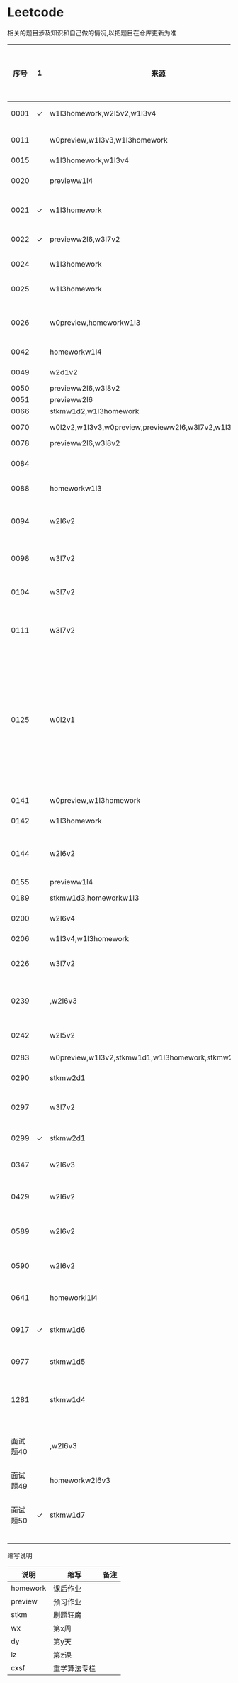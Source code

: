 # Leetcode 

相关的题目涉及知识和自己做的情况,以把题目在仓库更新为准

|序号|1|来源|算法和数据结构知识点|链接|其他知识点|备注|2|3|4|5|
|---|---|---|---|---|---|---|---|---|---|---|
|0001|✓|w1l3homework,w2l5v2,w1l3v4|哈希表|[two-sum](https://leetcode.com/problems/two-sum/) \ [cn](https://leetcode-cn.com/problems/two-sum/)|
|0011||w0preview,w1l3v3,w1l3homework|array|[container-with-most-water](https://leetcode.com/problems/container-with-most-water/) \ [cn](https://leetcode-cn.com/problems/container-with-most-water/)|||
|0015||w1l3homework,w1l3v4|array|[3sum](https://leetcode.com/problems/3sum/) \ [cn](https://leetcode-cn.com/problems/3sum/)|||
|0020||previeww1l4||[valid-parentheses](https://leetcode.com/problems/valid-parentheses) \ [cn](https://leetcode-cn.com/problems/valid-parentheses/)|||
|0021|✓|w1l3homework||[merge-two-sorted-lists](https://leetcode.com/problems/merge-two-sorted-lists/) \ [cn](https://leetcode-cn.com/problems/merge-two-sorted-lists/)|||
|0022|✓|previeww2l6,w3l7v2||[generate-parentheses](https://leetcode.com/problems/generate-parentheses/) \ [cn](https://leetcode-cn.com/problems/generate-parentheses/)|||
|0024||w1l3homework|linked list|[swap-nodes-in-pairs](https://leetcode.com/problems/swap-nodes-in-pairs/) \ [cn](https://leetcode-cn.com/problems/swap-nodes-in-pairs/)|||
|0025||w1l3homework|linked list|[reverse-nodes-in-k-group](https://leetcode.com/problems/reverse-nodes-in-k-group/) \ [cn](https://leetcode-cn.com/problems/reverse-nodes-in-k-group/)|||
|0026||w0preview,homeworkw1l3||[remove-duplicates-from-sorted-array](https://leetcode.com/problems/remove-duplicates-from-sorted-array/) \ [cn](https://leetcode-cn.com/problems/remove-duplicates-from-sorted-array/)|||
|0042||homeworkw1l4||[trapping-rain-water](https://leetcode.com/problems/trapping-rain-water/) \ [cn](https://leetcode-cn.com/problems/trapping-rain-water/)|||
|0049||w2d1v2||[group-anagrams](https://leetcode.com/problems/group-anagrams/) \ [cn](https://leetcode-cn.com/problems/group-anagrams/)|||
|0050||previeww2l6,w3l8v2||[powx-n](https://leetcode.com/problems/powx-n) \ [cn](https://leetcode-cn.com/problems/powx-n/)|||
|0051||previeww2l6||[n-queens](https://leetcode.com/problems/n-queens/) \ [cn](https://leetcode-cn.com/problems/n-queens/)|||
|0066||stkmw1d2,w1l3homework||[plus-one](https://leetcode.com/problems/plus-one/) \ [cn](https://leetcode-cn.com/problems/plus-one/)|||
|0070||w0l2v2,w1l3v3,w0preview,previeww2l6,w3l7v2,w1l3homework|array|[climbing-stairs](https://leetcode.com/problems/climbing-stairs/) \ [cn](https://leetcode-cn.com/problems/climbing-stairs/)|||
|0078||previeww2l6,w3l8v2||[subsets](https://leetcode.com/problems/subsets/) \ [cn](https://leetcode-cn.com/problems/subsets/)|||
|0084||||[largest-rectangle-in-histogram](https://leetcode.com/problems/largest-rectangle-in-histogram/) \ [cn](https://leetcode-cn.com/problems/largest-rectangle-in-histogram/)|||
|0088||homeworkw1l3||[merge-sorted-array](https://leetcode.com/problems/merge-sorted-array/) \ [cn](https://leetcode-cn.com/problems/merge-sorted-array/)|||
|0094||w2l6v2|二叉树中序遍历|[binary-tree-inorder-traversal](https://leetcode.com/problems/binary-tree-inorder-traversal) \ [cn](https://leetcode-cn.com/problems/binary-tree-inorder-traversal/)|||
|0098||w3l7v2||[validate-binary-search-tree](https://leetcode.com/problems/validate-binary-search-tree/) \ [cn](https://leetcode-cn.com/problems/validate-binary-search-tree/)|
|0104||w3l7v2||[maximum-depth-of-binary-tree](https://leetcode.com/problems/maximum-depth-of-binary-tree/) \ [cn](https://leetcode-cn.com/problems/maximum-depth-of-binary-tree/)|
|0111||w3l7v2||[minimum-depth-of-binary-tree](https://leetcode.com/problems/minimum-depth-of-binary-tree/) \ [cn](https://leetcode-cn.com/problems/minimum-depth-of-binary-tree/)|
|0125||w0l2v1|||[valid-palindrome](https://leetcode.com/problems/valid-palindrome/) \ [cn](https://leetcode-cn.com/problems/valid-palindrome/)||老师讲解自顶向下的编程方式||
|0141||w0preview,w1l3homework|linked list|[linked-list-cycle](https://leetcode.com/problems/linked-list-cycle/) \ [cn](https://leetcode-cn.com/problems/linked-list-cycle/)|||
|0142||w1l3homework|linked list|[linked-list-cycle-ii](https://leetcode.com/problems/linked-list-cycle-ii/) \ [cn](https://leetcode-cn.com/problems/linked-list-cycle-ii/)|||
|0144||w2l6v2|二叉树前序遍历|[binary-tree-preorder-traversal](https://leetcode.com/problems/binary-tree-preorder-traversal/) \ [cn](https://leetcode-cn.com/problems/binary-tree-preorder-traversal/)|||
|0155||previeww1l4||[min-stack](https://leetcode.com/problems/min-stack/) \ [cn](https://leetcode-cn.com/problems/min-stack/)|||
|0189||stkmw1d3,homeworkw1l3||[rotate-array](https://leetcode.com/problems/rotate-array/) \ [cn](https://leetcode-cn.com/problems/rotate-array/)|||
|0200||w2l6v4||[number-of-islands](https://leetcode.com/problems/number-of-islands) \ [cn](https://leetcode-cn.com/problems/number-of-islands/)|||
|0206||w1l3v4,w1l3homework|linked list|[reverse-linked-list](https://leetcode.com/problems/reverse-linked-list/) \ [cn](https://leetcode-cn.com/problems/reverse-linked-list/)|||
|0226||w3l7v2||[invert-binary-tree/description](https://leetcode.com/problems/invert-binary-tree/description/) \ [cn](https://leetcode-cn.com/problems/invert-binary-tree/description/)||||
|0239||,w2l6v3|双端队列，堆|[sliding-window-maximum](https://leetcode.com/problems/sliding-window-maximum/) \ [cn](https://leetcode-cn.com/problems/sliding-window-maximum/)|||
|0242||w2l5v2|哈希表|[valid-anagram](https://leetcode.com/problems/valid-anagram/) \ [cn](https://leetcode-cn.com/problems/valid-anagram/)|||
|0283||w0preview,w1l3v2,stkmw1d1,w1l3homework,stkmw2d1|array|[move-zeroes](https://leetcode.com/problems/move-zeroes/) \ [cn](https://leetcode-cn.com/problems/move-zeroes/)|||
|0290||stkmw2d1||[word-pattern](https://leetcode.com/problems/word-pattern/) \ [cn](https://leetcode-cn.com/problems/word-pattern/)|||
|0297||w3l7v2||[serialize-and-deserialize-binary-tree](https://leetcode.com/problems/serialize-and-deserialize-binary-tree/) \ [cn](https://leetcode-cn.com/problems/serialize-and-deserialize-binary-tree/)|
|0299|✓|stkmw2d1||[bulls-and-cows](https://leetcode.com/problems/bulls-and-cows/) \ [cn](https://leetcode-cn.com/problems/bulls-and-cows/)|上周google面经的原题||
|0347||w2l6v3|大顶堆|[top-k-frequent-elements](https://leetcode.com/problems/top-k-frequent-elements/) \ [cn](https://leetcode-cn.com/problems/top-k-frequent-elements/)||
|0429||w2l6v2|N叉树层序遍历|[n-ary-tree-level-order-traversal](https://leetcode.com/problems/n-ary-tree-level-order-traversal/) \ [cn](https://leetcode-cn.com/problems/n-ary-tree-level-order-traversal/)|||
|0589||w2l6v2|N叉树前序遍历|[n-ary-tree-preorder-traversal](https://leetcode.com/problems/n-ary-tree-preorder-traversal) \ [cn](https://leetcode-cn.com/problems/n-ary-tree-preorder-traversal)|||
|0590||w2l6v2|N叉树后序遍历|[n-ary-tree-postorder-traversal](https://leetcode.com/problems/n-ary-tree-postorder-traversal) \ [cn](https://leetcode-cn.com/problems/n-ary-tree-postorder-traversal/)|||
|0641||homeworkl1l4||[design-circular-deque](https://leetcode.com/problems/design-circular-deque) \ [cn](https://leetcode-cn.com/problems/design-circular-deque)|||
|0917|✓|stkmw1d6|双指针、栈|[reverse-only-letters](https://leetcode.com/problems/reverse-only-letters/) \ [cn](https://leetcode-cn.com/problems/reverse-only-letters/)|||
|0977||stkmw1d5||[squares-of-a-sorted-array](https://leetcode.com/problems/squares-of-a-sorted-array/) \ [cn](https://leetcode-cn.com/problems/squares-of-a-sorted-array/)||||
|1281||stkmw1d4||[subtract-the-product-and-sum-of-digits-of-an-integer](https://leetcode.com/problems/subtract-the-product-and-sum-of-digits-of-an-integer/) \ [cn](https://leetcode-cn.com/problems/subtract-the-product-and-sum-of-digits-of-an-integer/)|||
|面试题40||,w2l6v3|sort，大根堆，快排|[]() \ [cn](https://leetcode-cn.com/problems/zui-xiao-de-kge-shu-lcof/)|||
|面试题49||homeworkw2l6v3||[]() \ [cn](https://leetcode-cn.com/problems/chou-shu-lcof/)|和264题相同|||
|面试题50|✓|stkmw1d7|哈希、散列表|[]() \ [cn](https://leetcode-cn.com/problems/di-yi-ge-zhi-chu-xian-yi-ci-de-zi-fu-lcof/)|||
||||||||
||||||||

缩写说明

|说明|缩写|备注|
|---|---|---|
|homework|课后作业|
|preview|预习作业|
|stkm|刷题狂魔|
|wx|第x周|
|dy|第y天|
|lz|第z课|
|cxsf|重学算法专栏|
